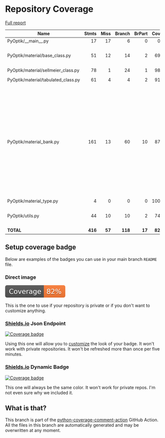 # Repository Coverage

[Full report](https://htmlpreview.github.io/?https://github.com/MartinPdeS/PyOptik/blob/python-coverage-comment-action-data/htmlcov/index.html)

| Name                                 |    Stmts |     Miss |   Branch |   BrPart |   Cover |   Missing |
|------------------------------------- | -------: | -------: | -------: | -------: | ------: | --------: |
| PyOptik/\_\_main\_\_.py              |       17 |       17 |        6 |        0 |      0% |      1-37 |
| PyOptik/material/base\_class.py      |       51 |       12 |       14 |        2 |     69% |16, 29, 40, 56->exit, 80-89 |
| PyOptik/material/sellmeier\_class.py |       78 |        1 |       24 |        1 |     98% |        86 |
| PyOptik/material/tabulated\_class.py |       61 |        4 |        4 |        2 |     91% |74, 87-88, 116 |
| PyOptik/material\_bank.py            |      161 |       13 |       60 |       10 |     87% |130, 229-239, 313->316, 318->exit, 387-389, 397->403, 403->391, 451->455, 457->461, 461->465, 510->514 |
| PyOptik/material\_type.py            |        4 |        0 |        0 |        0 |    100% |           |
| PyOptik/utils.py                     |       44 |       10 |       10 |        2 |     74% |58, 72->exit, 86-93, 95-96 |
|                            **TOTAL** |  **416** |   **57** |  **118** |   **17** | **82%** |           |


## Setup coverage badge

Below are examples of the badges you can use in your main branch `README` file.

### Direct image

[![Coverage badge](https://raw.githubusercontent.com/MartinPdeS/PyOptik/python-coverage-comment-action-data/badge.svg)](https://htmlpreview.github.io/?https://github.com/MartinPdeS/PyOptik/blob/python-coverage-comment-action-data/htmlcov/index.html)

This is the one to use if your repository is private or if you don't want to customize anything.

### [Shields.io](https://shields.io) Json Endpoint

[![Coverage badge](https://img.shields.io/endpoint?url=https://raw.githubusercontent.com/MartinPdeS/PyOptik/python-coverage-comment-action-data/endpoint.json)](https://htmlpreview.github.io/?https://github.com/MartinPdeS/PyOptik/blob/python-coverage-comment-action-data/htmlcov/index.html)

Using this one will allow you to [customize](https://shields.io/endpoint) the look of your badge.
It won't work with private repositories. It won't be refreshed more than once per five minutes.

### [Shields.io](https://shields.io) Dynamic Badge

[![Coverage badge](https://img.shields.io/badge/dynamic/json?color=brightgreen&label=coverage&query=%24.message&url=https%3A%2F%2Fraw.githubusercontent.com%2FMartinPdeS%2FPyOptik%2Fpython-coverage-comment-action-data%2Fendpoint.json)](https://htmlpreview.github.io/?https://github.com/MartinPdeS/PyOptik/blob/python-coverage-comment-action-data/htmlcov/index.html)

This one will always be the same color. It won't work for private repos. I'm not even sure why we included it.

## What is that?

This branch is part of the
[python-coverage-comment-action](https://github.com/marketplace/actions/python-coverage-comment)
GitHub Action. All the files in this branch are automatically generated and may be
overwritten at any moment.